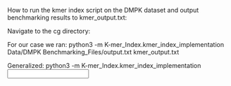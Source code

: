How to run the kmer index script on the DMPK dataset and output benchmarking results to kmer_output.txt:

Navigate to the cg directory: 

For our case we ran:
python3 -m K-mer_Index.kmer_index_implementation Data/DMPK Benchmarking_Files/output.txt kmer_output.txt

Generalized:
python3 -m K-mer_Index.kmer_index_implementation <input data generated from benchmarking> <where you want benchmarking files outputted>
